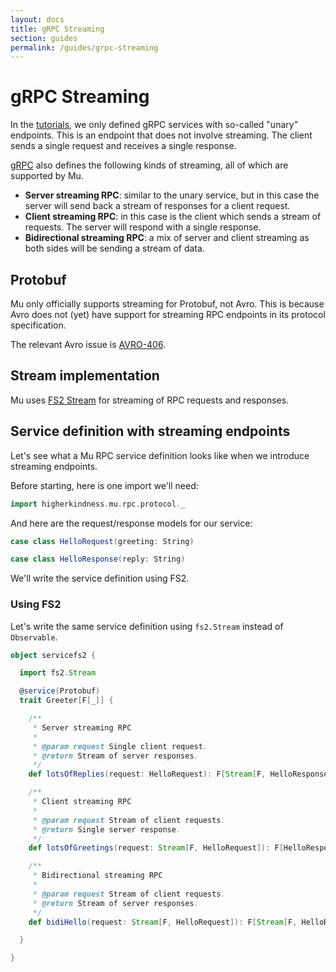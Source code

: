 ```yaml
---
layout: docs
title: gRPC Streaming
section: guides
permalink: /guides/grpc-streaming
---
```


# gRPC Streaming

In the [tutorials](../tutorials), we only defined gRPC services with so-called
"unary" endpoints. This is an endpoint that does not involve streaming. The
client sends a single request and receives a single response.

[gRPC] also defines the following kinds of streaming, all of which are supported
by Mu.

* **Server streaming RPC**: similar to the unary service, but in this case the
  server will send back a stream of responses for a client request.
* **Client streaming RPC**: in this case is the client which sends a stream of
  requests. The server will respond with a single response.
* **Bidirectional streaming RPC**: a mix of server and client streaming as both
  sides will be sending a stream of data.

## Protobuf

Mu only officially supports streaming for Protobuf, not Avro. This is because
Avro does not (yet) have support for streaming RPC endpoints in its protocol
specification.

The relevant Avro issue is
[AVRO-406](https://issues.apache.org/jira/browse/AVRO-406).

## Stream implementation

Mu uses [FS2
Stream](https://github.com/functional-streams-for-scala/fs2) for streaming of
RPC requests and responses.

## Service definition with streaming endpoints

Let's see what a Mu RPC service definition looks like when we introduce
streaming endpoints.

Before starting, here is one import we'll need:

```scala mdoc:silent
import higherkindness.mu.rpc.protocol._
```

And here are the request/response models for our service:

```scala mdoc:silent
case class HelloRequest(greeting: String)

case class HelloResponse(reply: String)
```

We'll write the service definition using FS2.

### Using FS2

Let's write the same service definition using `fs2.Stream` instead of `Observable`.

```scala mdoc:silent
object servicefs2 {

  import fs2.Stream

  @service(Protobuf)
  trait Greeter[F[_]] {

    /**
     * Server streaming RPC
     *
     * @param request Single client request.
     * @return Stream of server responses.
     */
    def lotsOfReplies(request: HelloRequest): F[Stream[F, HelloResponse]]

    /**
     * Client streaming RPC
     *
     * @param request Stream of client requests.
     * @return Single server response.
     */
    def lotsOfGreetings(request: Stream[F, HelloRequest]): F[HelloResponse]

    /**
     * Bidirectional streaming RPC
     *
     * @param request Stream of client requests.
     * @return Stream of server responses.
     */
    def bidiHello(request: Stream[F, HelloRequest]): F[Stream[F, HelloResponse]]

  }

}
```

[RPC]: https://en.wikipedia.org/wiki/Remote_procedure_call
[HTTP/2]: https://http2.github.io/
[gRPC]: https://grpc.io/
